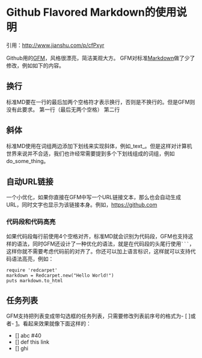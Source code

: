 # Github Flavored Markdown的使用说明
引用：http://www.jianshu.com/p/cfPxyr

Github用的[GFM][1]，风格很漂亮，简洁美观大方。 GFM对标准[Markdown][2]做了少了修改，例如如下的内容。

## 换行
标准MD要在一行的最后加两个空格符才表示换行，否则是不换行的。但是GFM则没有此要求。
	第一行（最后无两个空格）
	第二行
## 斜体
标准MD使用在词组两边添加下划线来实现斜体，例如_text_。但是这样对计算机世界来说并不合适，我们也许经常需要提到多个下划线组成的词组，例如 do_some_thing。
## 自动URL链接
一个小优化，如果你直接在GFM中写一个URL链接文本，那么也会自动生成URL，同时文字也显示为该链接本身。例如，https://github.com
### 代码段和代码高亮
如果代码段每行前使用4个空格对齐，标准MD就会识别为代码段，GFM也支持这样的语法，同时GFM还设计了一种优化的语法，就是在代码段的头尾行使用<code>```</code>，这样你就不需要考虑代码前的对齐了。你还可以加上语言标识，这样就可以支持代码语法高亮，例如：
```
require 'redcarpet'
markdown = Redcarpet.new("Hello World!")
puts markdown.to_html
```
## 任务列表
GFM支持把列表变成带勾选框的任务列表，只需要修改列表前序号的格式为- [ ]或者- [1]。看起来效果就像下面这样的：
- [] abc #40
- [] def this link
- [] ghi

[1]: https://help.github.com/categories/writing-on-github/
[2]: http://daringfireball.net/projects/markdown/syntax